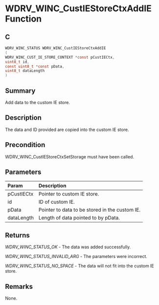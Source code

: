 # WDRV_WINC_CustIEStoreCtxAddIE Function

## C

```c
WDRV_WINC_STATUS WDRV_WINC_CustIEStoreCtxAddIE
(
WDRV_WINC_CUST_IE_STORE_CONTEXT *const pCustIECtx,
uint8_t id,
const uint8_t *const pData,
uint8_t dataLength
)
```

## Summary

Add data to the custom IE store.  

## Description

The data and ID provided are copied into the custom IE store.

## Precondition

WDRV_WINC_CustIEStoreCtxSetStorage must have been called.  

## Parameters

| Param | Description |
|:----- |:----------- |
| pCustIECtx | Pointer to custom IE store. |
| id | ID of custom IE. |
| pData | Pointer to data to be stored in the custom IE. |
| dataLength | Length of data pointed to by pData.  

## Returns

*WDRV_WINC_STATUS_OK* - The data was added successfully.

*WDRV_WINC_STATUS_INVALID_ARG* - The parameters were incorrect.

*WDRV_WINC_STATUS_NO_SPACE* - The data will not fit into the custom IE store.
 

## Remarks

None.  


